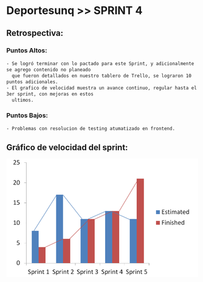 # Deportesunq >> SPRINT 4


## Retrospectiva:

### Puntos Altos:
	- Se logró terminar con lo pactado para este Sprint, y adicionalmente se agrego contenido no planeado
	  que fueron detallados en nuestro tablero de Trello, se lograron 10 puntos adicionales.
	- El grafico de velocidad muestra un avance continuo, regular hasta el 3er sprint, con mejoras en estos
	  ultimos.
### Puntos Bajos:
	- Problemas con resolucion de testing atumatizado en frontend.

	
## Gráfico de velocidad del sprint:
![Gráfico Estimación](./Velocity_sp5.png)
